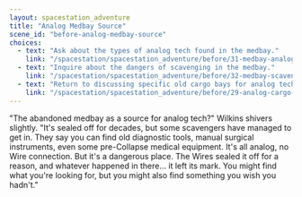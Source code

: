```yaml
---
layout: spacestation_adventure
title: "Analog Medbay Source"
scene_id: "before-analog-medbay-source"
choices:
  - text: "Ask about the types of analog tech found in the medbay."
    link: "/spacestation/spacestation_adventure/before/31-medbay-analog-types/"
  - text: "Inquire about the dangers of scavenging in the medbay."
    link: "/spacestation/spacestation_adventure/before/32-medbay-scavenging-dangers/"
  - text: "Return to discussing specific old cargo bays for analog tech."
    link: "/spacestation/spacestation_adventure/before/29-analog-cargo-bays/"
---
```


"The abandoned medbay as a source for analog tech?" Wilkins shivers slightly. "It's sealed off for decades, but some scavengers have managed to get in. They say you can find old diagnostic tools, manual surgical instruments, even some pre-Collapse medical equipment. It's all analog, no Wire connection. But it's a dangerous place. The Wires sealed it off for a reason, and whatever happened in there... it left its mark. You might find what you're looking for, but you might also find something you wish you hadn't."
